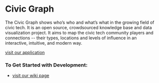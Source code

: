 Civic Graph
======================

The Civic Graph shows who’s who and what’s what in the growing field of civic tech. 
It is an open source, crowdsourced knowledge base and data visualization project. It aims to map the civic tech community players and connections -- their types, locations and levels of influence in an interactive, intuitive, and modern way. 

[visit our application](https://civicgraph.io)

### To Get Started with Development:
   * [visit our wiki page](https://github.com/microsoftny/civic-graph/wiki)